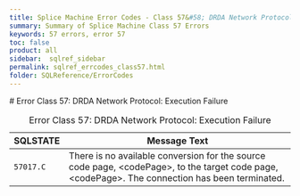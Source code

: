 ```yaml
---
title: Splice Machine Error Codes - Class 57&#58; DRDA Network Protocol | Execution Failure
summary: Summary of Splice Machine Class 57 Errors
keywords: 57 errors, error 57
toc: false
product: all
sidebar:  sqlref_sidebar
permalink: sqlref_errcodes_class57.html
folder: SQLReference/ErrorCodes
---
```

<section>
<div class="TopicContent" data-swiftype-index="true" markdown="1">
# Error Class 57: DRDA Network Protocol: Execution Failure

<table>
                <caption>Error Class 57: DRDA Network Protocol: Execution Failure</caption>
                <thead>
                    <tr>
                        <th>SQLSTATE</th>
                        <th>Message Text</th>
                    </tr>
                </thead>
                <tbody>
                    <tr>
                        <td><code>57017.C</code></td>
                        <td>There is no available conversion for the source code page, <span class="VarName">&lt;codePage&gt;</span>, to the target code page, <span class="VarName">&lt;codePage&gt;</span>.  The connection has been terminated.</td>
                    </tr>
                </tbody>
            </table>
</div>
</section>

